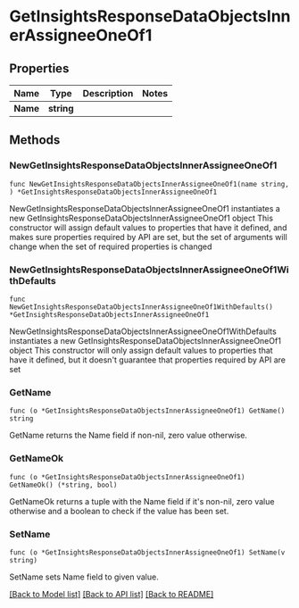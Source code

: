 # GetInsightsResponseDataObjectsInnerAssigneeOneOf1

## Properties

Name | Type | Description | Notes
------------ | ------------- | ------------- | -------------
**Name** | **string** |  | 

## Methods

### NewGetInsightsResponseDataObjectsInnerAssigneeOneOf1

`func NewGetInsightsResponseDataObjectsInnerAssigneeOneOf1(name string, ) *GetInsightsResponseDataObjectsInnerAssigneeOneOf1`

NewGetInsightsResponseDataObjectsInnerAssigneeOneOf1 instantiates a new GetInsightsResponseDataObjectsInnerAssigneeOneOf1 object
This constructor will assign default values to properties that have it defined,
and makes sure properties required by API are set, but the set of arguments
will change when the set of required properties is changed

### NewGetInsightsResponseDataObjectsInnerAssigneeOneOf1WithDefaults

`func NewGetInsightsResponseDataObjectsInnerAssigneeOneOf1WithDefaults() *GetInsightsResponseDataObjectsInnerAssigneeOneOf1`

NewGetInsightsResponseDataObjectsInnerAssigneeOneOf1WithDefaults instantiates a new GetInsightsResponseDataObjectsInnerAssigneeOneOf1 object
This constructor will only assign default values to properties that have it defined,
but it doesn't guarantee that properties required by API are set

### GetName

`func (o *GetInsightsResponseDataObjectsInnerAssigneeOneOf1) GetName() string`

GetName returns the Name field if non-nil, zero value otherwise.

### GetNameOk

`func (o *GetInsightsResponseDataObjectsInnerAssigneeOneOf1) GetNameOk() (*string, bool)`

GetNameOk returns a tuple with the Name field if it's non-nil, zero value otherwise
and a boolean to check if the value has been set.

### SetName

`func (o *GetInsightsResponseDataObjectsInnerAssigneeOneOf1) SetName(v string)`

SetName sets Name field to given value.



[[Back to Model list]](../README.md#documentation-for-models) [[Back to API list]](../README.md#documentation-for-api-endpoints) [[Back to README]](../README.md)


